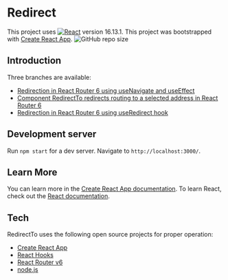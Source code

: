 # Redirect
This project uses [![React](https://img.shields.io/badge/React-20232A?style=plastic&logo=react&logoColor=61DAFB)](https://github.com/facebook/react) version 16.13.1.
This project was bootstrapped with [Create React App](https://github.com/facebook/create-react-app).
![GitHub repo size](https://img.shields.io/github/repo-size/anmk/redirect?style=plastic)
## Introduction
Three branches are available:  
* [Redirection in React Router 6 using useNavigate and useEffect](https://github.com/anmk/redirect/tree/redirect)
* [Component RedirectTo redirects routing to a selected address in React Router 6](https://github.com/anmk/redirect/tree/redirect_to_component)
* [Redirection in React Router 6 using useRedirect hook](https://github.com/anmk/redirect/tree/use_redirect_hook)  
## Development server
Run `npm start` for a dev server. Navigate to `http://localhost:3000/`.
## Learn More
You can learn more in the [Create React App documentation](https://facebook.github.io/create-react-app/docs/getting-started).
To learn React, check out the [React documentation](https://reactjs.org/).
## Tech
RedirectTo uses the following open source projects for proper operation:
* [Create React App](https://create-react-app.dev/)
* [React Hooks](https://reactjs.org/docs/hooks-intro.html)
* [React Router v6](https://reacttraining.com/blog/react-router-v6-pre/)
* [node.js](https://nodejs.org/en/)
